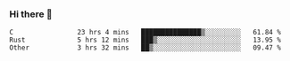 ### Hi there 👋

<!--
**WShiBin/WShiBin** is a ✨ _special_ ✨ repository because its `README.md` (this file) appears on your GitHub profile.

Here are some ideas to get you started:

- 🔭 I’m currently working on ...
- 🌱 I’m currently learning ...
- 👯 I’m looking to collaborate on ...
- 🤔 I’m looking for help with ...
- 💬 Ask me about ...
- 📫 How to reach me: ...
- 😄 Pronouns: ...
- ⚡ Fun fact: ...
-->

<!--START_SECTION:waka-->

```text
C                23 hrs 4 mins   ███████████████▒░░░░░░░░░   61.84 %
Rust             5 hrs 12 mins   ███▒░░░░░░░░░░░░░░░░░░░░░   13.95 %
Other            3 hrs 32 mins   ██▒░░░░░░░░░░░░░░░░░░░░░░   09.47 %
```

<!--END_SECTION:waka-->
